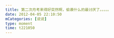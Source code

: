 ```yaml
---
title: 第二次月考来得好突然啊，偷袭什么的最讨厌了。。。。。
date: 2012-04-05 22:10:50
mCategories: [说说]
type: moment
time: t221050
---
```


